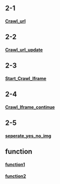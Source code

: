   ## 2-1 <br>
  
   #### [Crawl_url](https://github.com/joe753/hello/blob/master/Exam_(2-1).py)
  ## 2-2  
   #### [Crawl_url_update](https://github.com/joe753/hello/blob/master/Exam_(2-2).py)
  ## 2-3  
   #### [Start_Crawl_Iframe](https://github.com/joe753/hello/blob/master/Exam_(2-3).py)
  ## 2-4 
   #### [Crawl_Iframe_continue](https://github.com/joe753/hello/blob/master/Exam_(2-4).py)
  ## 2-5  
   #### [seperate_yes_no_img](https://github.com/joe753/hello/blob/master/Exam_(2-5).py)
  ## function
  #### [function1](https://github.com/joe753/hello/blob/master/Exam_(function_make_url).py)
  #### [function2](https://github.com/joe753/hello/blob/master/Exam_(function_urls).py)
   
